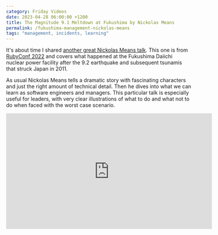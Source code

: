 ```yaml
---
category: Friday Videos
date: 2023-04-28 06:00:00 +1200
title: The Magnitude 9.1 Meltdown at Fukushima by Nickolas Means
permalink: /fukushima-management-nickolas-means
tags: "management, incidents, learning"
---
```


It's about time I shared [another great Nickolas Means talk](https://www.youtube.com/watch?v=RGS0jBMniag). This one is from [RubyConf 2022](https://www.youtube.com/watch?v=-ExPO-FCKQA&list=PLE7tQUdRKcyZYz0O3d9ZDdo0-BkOWhrSk) and covers what happened at the Fukushima Daiichi nuclear power facility after the 9.2 earthquake and subsequent tsunamis that struck Japan in 2011.

As usual Nickolas Means tells a dramatic story with fascinating characters and just the right amount of technical detail. Then he dives into what we can learn as software engineers and managers. This particular talk is especially useful for leaders, with very clear illustrations of what to do and what not to do when faced with the worst case scenario.


<iframe width="560" height="315" src="https://www.youtube-nocookie.com/embed/RGS0jBMniag" title="YouTube video player" frameborder="0" allow="accelerometer; autoplay; clipboard-write; encrypted-media; gyroscope; picture-in-picture; web-share" allowfullscreen></iframe>